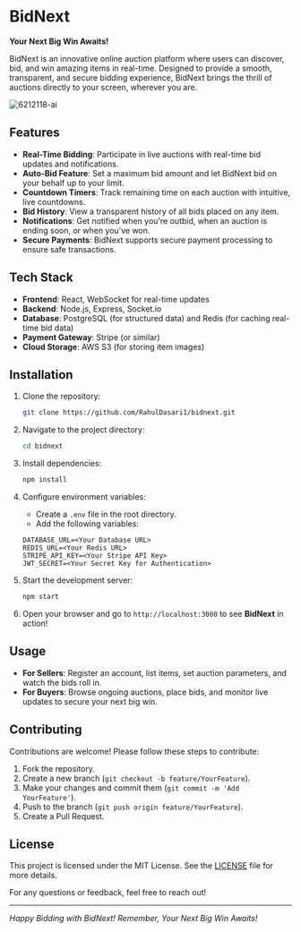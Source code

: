 # BidNext

**Your Next Big Win Awaits!**

BidNext is an innovative online auction platform where users can discover, bid, and win amazing items in real-time. Designed to provide a smooth, transparent, and secure bidding experience, BidNext brings the thrill of auctions directly to your screen, wherever you are.

![6212118-ai](https://github.com/user-attachments/assets/e0eed2c5-32da-4957-8ab1-d2aeb5d94d1a)

## Features

- **Real-Time Bidding**: Participate in live auctions with real-time bid updates and notifications.
- **Auto-Bid Feature**: Set a maximum bid amount and let BidNext bid on your behalf up to your limit.
- **Countdown Timers**: Track remaining time on each auction with intuitive, live countdowns.
- **Bid History**: View a transparent history of all bids placed on any item.
- **Notifications**: Get notified when you're outbid, when an auction is ending soon, or when you’ve won.
- **Secure Payments**: BidNext supports secure payment processing to ensure safe transactions.

## Tech Stack

- **Frontend**: React, WebSocket for real-time updates
- **Backend**: Node.js, Express, Socket.io
- **Database**: PostgreSQL (for structured data) and Redis (for caching real-time bid data)
- **Payment Gateway**: Stripe (or similar)
- **Cloud Storage**: AWS S3 (for storing item images)

## Installation

1. Clone the repository:

    ```bash
    git clone https://github.com/RahulDasari1/bidnext.git
    ```

2. Navigate to the project directory:

    ```bash
    cd bidnext
    ```

3. Install dependencies:

    ```bash
    npm install
    ```

4. Configure environment variables:
   - Create a `.env` file in the root directory.
   - Add the following variables:

    ```plaintext
    DATABASE_URL=<Your Database URL>
    REDIS_URL=<Your Redis URL>
    STRIPE_API_KEY=<Your Stripe API Key>
    JWT_SECRET=<Your Secret Key for Authentication>
    ```

5. Start the development server:

    ```bash
    npm start
    ```

6. Open your browser and go to `http://localhost:3000` to see **BidNext** in action!

## Usage

- **For Sellers**: Register an account, list items, set auction parameters, and watch the bids roll in.
- **For Buyers**: Browse ongoing auctions, place bids, and monitor live updates to secure your next big win.

## Contributing

Contributions are welcome! Please follow these steps to contribute:

1. Fork the repository.
2. Create a new branch (`git checkout -b feature/YourFeature`).
3. Make your changes and commit them (`git commit -m 'Add YourFeature'`).
4. Push to the branch (`git push origin feature/YourFeature`).
5. Create a Pull Request.

## License

This project is licensed under the MIT License. See the [LICENSE](LICENSE) file for more details.

For any questions or feedback, feel free to reach out!

---

*Happy Bidding with BidNext! Remember, Your Next Big Win Awaits!*
